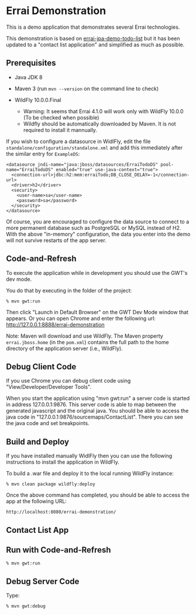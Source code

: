 Errai Demonstration
===================

This is a demo application that demonstrates several Errai technologies.

This demonstration is based on [errai-jpa-demo-todo-list](https://github.com/errai/errai/tree/master/errai-demos/errai-jpa-demo-todo-list) 
but it has been updated to a "contact list application" and simplified as much as possible. 

Prerequisites
-------------

 * Java JDK 8
 * Maven 3 (run `mvn --version` on the command line to check)
   
 * WildFly 10.0.0.Final 
   * Warning: It seems that Errai 4.1.0 will work only with WildFly 10.0.0 (To be checked 
     when possible)
   * Wildfly should be automatically downloaded by Maven. It is not required to install 
     it mannually.

If you wish to configure a datasource in WidlFly, edit the file `standalone/configuration/standalone.xml`
and add this immediately after the similar entry for `ExampleDS`:

    <datasource jndi-name="java:jboss/datasources/ErraiTodoDS" pool-name="ErraiTodoDS" enabled="true" use-java-context="true">
      <connection-url>jdbc:h2:mem:erraiTodo;DB_CLOSE_DELAY=-1</connection-url>
      <driver>h2</driver>
      <security>
        <user-name>sa</user-name>
        <password>sa</password>
      </security>
    </datasource>

Of course, you are encouraged to configure the data source to connect to a more permanent database
such as PostgreSQL or MySQL instead of H2. With the above "in-memory" configuration, the data you
enter into the demo will not survive restarts of the app server.

Code-and-Refresh
----------------

To execute the application while in development you should use the GWT's dev mode.

You do that by executing in the folder of the project:

    % mvn gwt:run

Then click "Launch in Default Browser" on the GWT Dev Mode window that appears. Or 
you can open Chrome and enter the following url: http://127.0.0.1:8888/errai-demonstration

Note: Maven will download and use WildFly. The Maven property `errai.jboss.home` (in the `pom.xml`) 
contains the full path to the home directory of the application server (i.e., WildFly). 

Debug Client Code
-----------------

If you use Chrome you can debug client code using "View/Developer/Developer Tools". 

When you start the application using "mvn gwt:run" a server code is started in address 
127.0.0.1:9876. This server code is able to map between the generated javascript and 
the original java. You should be able to access the java code in "127.0.0.1:9876/sourcemaps/ContactList". 
There you can see the java code and set breakpoints. 


Build and Deploy
----------------

If you have installed manually WidlFly then you can use the following instructions 
to install the application in WildFly.

To build a .war file and deploy it to the local running WildFly instance:

    % mvn clean package wildfly:deploy

Once the above command has completed, you should be able to access the app at the following URL:

    http://localhost:8080/errai-demonstration/


Contact List App
----------------

Run with Code-and-Refresh
-------------------------

    % mvn gwt:run

Debug Server Code
-----------------

Type:

    % mvn gwt:debug

